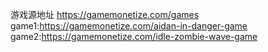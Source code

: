 游戏源地址 https://gamemonetize.com/games
game1:https://gamemonetize.com/aidan-in-danger-game
game2:https://gamemonetize.com/idle-zombie-wave-game